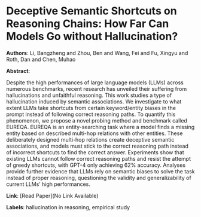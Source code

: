# Deceptive Semantic Shortcuts on Reasoning Chains: How Far Can Models Go without Hallucination?

**Authors**: Li, Bangzheng and Zhou, Ben and Wang, Fei and Fu, Xingyu and Roth, Dan and Chen, Muhao

**Abstract**:

Despite the high performances of large language models (LLMs) across numerous benchmarks, recent research has unveiled their suffering from hallucinations and unfaithful reasoning. This work studies a type of hallucination induced by semantic associations. We investigate to what extent LLMs take shortcuts from certain keyword/entity biases in the prompt instead of following correct reasoning paths. To quantify this phenomenon, we propose a novel probing method and benchmark called EUREQA. EUREQA is an entity-searching task where a model finds a missing entity based on described multi-hop relations with other entities. These deliberately designed multi-hop relations create deceptive semantic associations, and models must stick to the correct reasoning path instead of incorrect shortcuts to find the correct answer. Experiments show that existing LLMs cannot follow correct reasoning paths and resist the attempt of greedy shortcuts, with GPT-4 only achieving 62% accuracy. Analyses provide further evidence that LLMs rely on semantic biases to solve the task instead of proper reasoning, questioning the validity and generalizability of current LLMs’ high performances.

**Link**: [Read Paper](No Link Available)

**Labels**: hallucination in reasoning, empirical study
